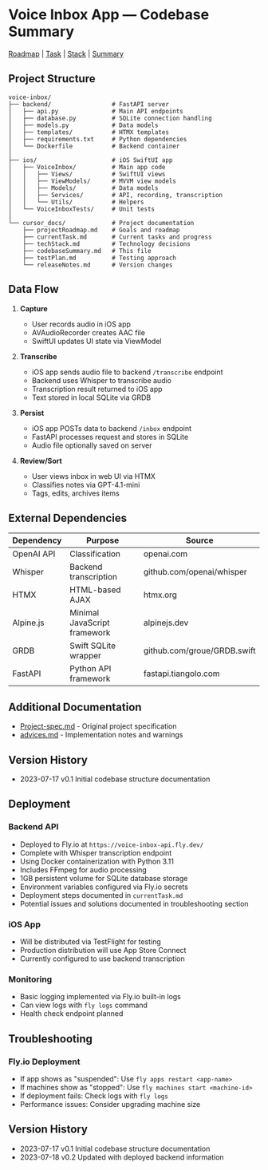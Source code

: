 # Voice Inbox App — Codebase Summary

[Roadmap](projectRoadmap.md) | [Task](currentTask.md) | [Stack](techStack.md) | [Summary](codebaseSummary.md)

## Project Structure

```
voice-inbox/
├── backend/                 # FastAPI server
│   ├── api.py               # Main API endpoints
│   ├── database.py          # SQLite connection handling
│   ├── models.py            # Data models
│   ├── templates/           # HTMX templates
│   ├── requirements.txt     # Python dependencies
│   └── Dockerfile           # Backend container
│
├── ios/                     # iOS SwiftUI app
│   ├── VoiceInbox/          # Main app code
│   │   ├── Views/           # SwiftUI views
│   │   ├── ViewModels/      # MVVM view models
│   │   ├── Models/          # Data models
│   │   ├── Services/        # API, recording, transcription
│   │   └── Utils/           # Helpers
│   └── VoiceInboxTests/     # Unit tests
│
└── cursor_docs/             # Project documentation
    ├── projectRoadmap.md    # Goals and roadmap
    ├── currentTask.md       # Current tasks and progress
    ├── techStack.md         # Technology decisions
    ├── codebaseSummary.md   # This file
    ├── testPlan.md          # Testing approach
    └── releaseNotes.md      # Version changes
```

## Data Flow

1. **Capture**
   - User records audio in iOS app
   - AVAudioRecorder creates AAC file
   - SwiftUI updates UI state via ViewModel

2. **Transcribe**
   - iOS app sends audio file to backend `/transcribe` endpoint
   - Backend uses Whisper to transcribe audio
   - Transcription result returned to iOS app
   - Text stored in local SQLite via GRDB

3. **Persist**
   - iOS app POSTs data to backend `/inbox` endpoint
   - FastAPI processes request and stores in SQLite
   - Audio file optionally saved on server

4. **Review/Sort**
   - User views inbox in web UI via HTMX
   - Classifies notes via GPT-4.1-mini
   - Tags, edits, archives items

## External Dependencies

| Dependency | Purpose | Source |
|------------|---------|--------|
| OpenAI API | Classification | openai.com |
| Whisper | Backend transcription | github.com/openai/whisper |
| HTMX | HTML-based AJAX | htmx.org |
| Alpine.js | Minimal JavaScript framework | alpinejs.dev |
| GRDB | Swift SQLite wrapper | github.com/groue/GRDB.swift |
| FastAPI | Python API framework | fastapi.tiangolo.com |

## Additional Documentation

- [Project-spec.md](Project-spec.md) - Original project specification
- [advices.md](advices.md) - Implementation notes and warnings

## Version History
- 2023-07-17  v0.1  Initial codebase structure documentation 

## Deployment

### Backend API
- Deployed to Fly.io at `https://voice-inbox-api.fly.dev/`
- Complete with Whisper transcription endpoint
- Using Docker containerization with Python 3.11
- Includes FFmpeg for audio processing
- 1GB persistent volume for SQLite database storage
- Environment variables configured via Fly.io secrets
- Deployment steps documented in `currentTask.md`
- Potential issues and solutions documented in troubleshooting section

### iOS App
- Will be distributed via TestFlight for testing
- Production distribution will use App Store Connect
- Currently configured to use backend transcription

### Monitoring
- Basic logging implemented via Fly.io built-in logs
- Can view logs with `fly logs` command
- Health check endpoint planned

## Troubleshooting

### Fly.io Deployment
- If app shows as "suspended": Use `fly apps restart <app-name>`
- If machines show as "stopped": Use `fly machines start <machine-id>`
- If deployment fails: Check logs with `fly logs`
- Performance issues: Consider upgrading machine size

## Version History
- 2023-07-17  v0.1  Initial codebase structure documentation
- 2023-07-18  v0.2  Updated with deployed backend information 